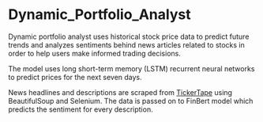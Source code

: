 # Dynamic_Portfolio_Analyst
Dynamic portfolio analyst uses historical stock price data to predict future trends and analyzes sentiments behind news articles related to stocks in order to help users make informed trading decisions.

The model uses long short-term memory (LSTM) recurrent neural networks to predict prices for the next seven days.

News headlines and descriptions are scraped from [TickerTape](www.tickertape.in) using BeautifulSoup and Selenium. The data is passed on to FinBert model which predicts the sentiment for every description. 
